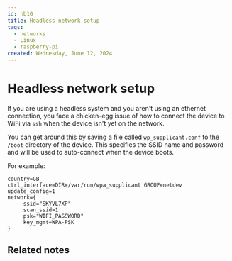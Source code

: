 ```yaml
---
id: hb10
title: Headless network setup
tags:
  - networks
  - Linux
  - raspberry-pi
created: Wednesday, June 12, 2024
---
```


# Headless network setup

If you are using a headless system and you aren't using an ethernet connection,
you face a chicken-egg issue of how to connect the device to WiFi via `ssh` when
the device isn't yet on the network.

You can get around this by saving a file called `wp_supplicant.conf` to the
`/boot` directory of the device. This specifies the SSID name and password and
will be used to auto-connect when the device boots.

For example:

```
country=GB
ctrl_interface=DIR=/var/run/wpa_supplicant GROUP=netdev
update_config=1
network={
     ssid="SKYVL7XP"
     scan_ssid=1
     psk="WIFI_PASSWORD"
     key_mgmt=WPA-PSK
}
```

## Related notes
